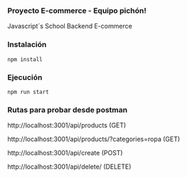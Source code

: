 ### Proyecto E-commerce - Equipo pichón!

Javascript´s School
Backend
E-commerce

### Instalación
```
npm install
```

### Ejecución
```
npm run start
```

### Rutas para probar desde postman

http://localhost:3001/api/products (GET)

http://localhost:3001/api/products/?categories=ropa (GET)

http://localhost:3001/api/create (POST)

http://localhost:3001/api/delete/<id> (DELETE)
  
